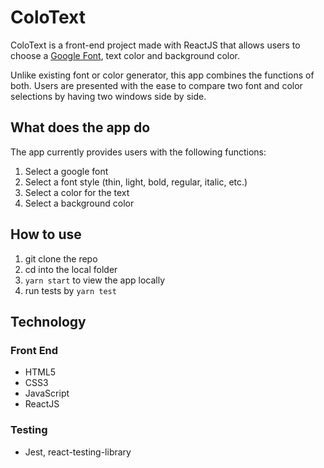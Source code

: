 # ColoText
ColoText is a front-end project made with ReactJS that allows users to choose a [Google Font](https://fonts.google.com), text color and background color.

Unlike existing font or color generator, this app combines the functions of both. Users are presented with the ease to compare two font and color selections by having two windows side by side.

## What does the app do
The app currently provides users with the following functions:
1. Select a google font
2. Select a font style (thin, light, bold, regular, italic, etc.)
3. Select a color for the text
4. Select a background color

## How to use
1. git clone the repo
2. cd into the local folder
3. `yarn start` to view the app locally
4. run tests by `yarn test`

## Technology
### Front End
* HTML5
* CSS3
* JavaScript
* ReactJS

### Testing
* Jest, react-testing-library

